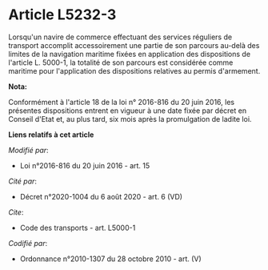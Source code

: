 # Article L5232-3

Lorsqu'un navire de commerce effectuant des services réguliers de transport accomplit accessoirement une partie de son
parcours au-delà des limites de la navigation maritime fixées en application des dispositions de l'article L. 5000-1, la
totalité de son parcours est considérée comme maritime pour l'application des dispositions relatives au permis d'armement.

**Nota:**

Conformément à l'article 18 de la loi n° 2016-816 du 20 juin 2016, les présentes dispositions entrent en vigueur à une date
fixée par décret en Conseil d'Etat et, au plus tard, six mois après la promulgation de ladite loi.

**Liens relatifs à cet article**

_Modifié par_:

  - Loi n°2016-816 du 20 juin 2016 - art. 15

_Cité par_:

  - Décret n°2020-1004 du 6 août 2020 - art. 6 (VD)

_Cite_:

  - Code des transports - art. L5000-1

_Codifié par_:

  - Ordonnance n°2010-1307 du 28 octobre 2010 - art. (V)
